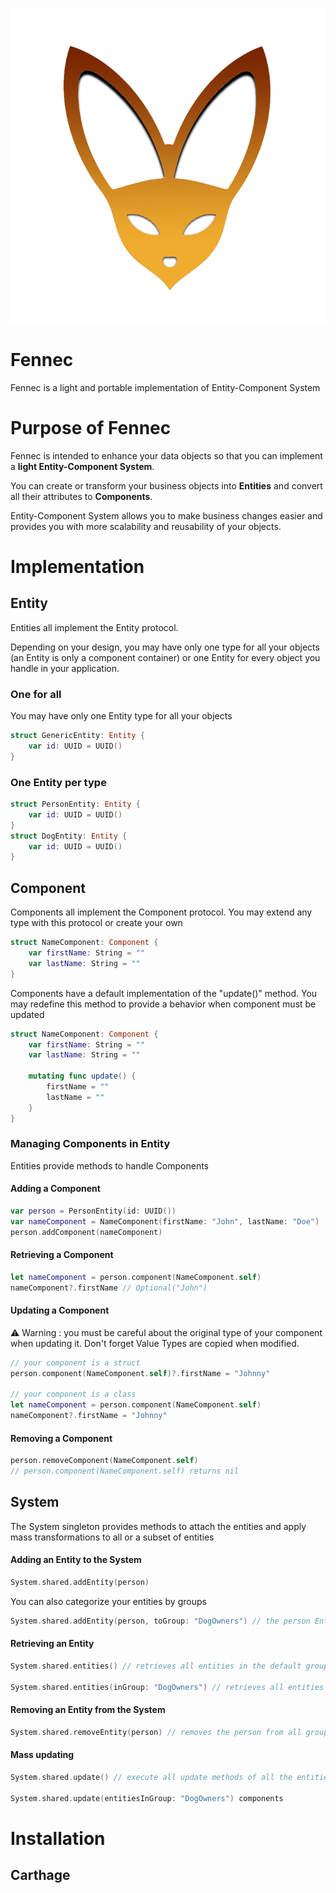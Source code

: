 ![Fennec Logo](fennec.png)

# Fennec
Fennec is a light and portable implementation of Entity-Component System

# Purpose of Fennec
Fennec is intended to enhance your data objects so that you can implement a **light Entity-Component System**.

You can create or transform your business objects into **Entities** and convert all their attributes to **Components**.

Entity-Component System allows you to make business changes easier and provides you with more scalability and reusability of your objects.

# Implementation

## Entity

Entities all implement the Entity protocol.

Depending on your design, you may have only one type for all your objects (an Entity is only a component container) or one Entity for every object you handle in your application.

### One for all
You may have only one Entity type for all your objects
```Swift
struct GenericEntity: Entity {
    var id: UUID = UUID()
}
```
### One Entity per type
```Swift
struct PersonEntity: Entity {
    var id: UUID = UUID()
}
struct DogEntity: Entity {
    var id: UUID = UUID()
}
```

## Component
Components all implement the Component protocol. You may extend any type with this protocol or create your own
```Swift
struct NameComponent: Component {
    var firstName: String = ""
    var lastName: String = ""
}
```
Components have a default implementation of the "update()" method. You may redefine this method to provide a behavior when component must be updated
```Swift
struct NameComponent: Component {
    var firstName: String = ""
    var lastName: String = ""

    mutating func update() {
        firstName = ""
        lastName = ""
    }
}
```
### Managing Components in Entity
Entities provide methods to handle Components
#### Adding a Component
```Swift
var person = PersonEntity(id: UUID())
var nameComponent = NameComponent(firstName: "John", lastName: "Doe")
person.addComponent(nameComponent)
```
#### Retrieving a Component
```Swift
let nameComponent = person.component(NameComponent.self)
nameComponent?.firstName // Optional("John")
```
#### Updating a Component
⚠️ Warning : you must be careful about the original type of your component when updating it. Don't forget Value Types are copied when modified.
```Swift
// your component is a struct
person.component(NameComponent.self)?.firstName = "Johnny"

// your component is a class
let nameComponent = person.component(NameComponent.self)
nameComponent?.firstName = "Johnny"
```
#### Removing a Component
```Swift
person.removeComponent(NameComponent.self)
// person.component(NameComponent.self) returns nil
```
## System
The System singleton provides methods to attach the entities and apply mass transformations to all or a subset of entities

#### Adding an Entity to the System
```Swift
System.shared.addEntity(person)
```
You can also categorize your entities by groups
```Swift
System.shared.addEntity(person, toGroup: "DogOwners") // the person Entity is also added to the default group
```
#### Retrieving an Entity
```Swift
System.shared.entities() // retrieves all entities in the default group

System.shared.entities(inGroup: "DogOwners") // retrieves all entities in group "DogOwners"
```
#### Removing an Entity from the System
```Swift
System.shared.removeEntity(person) // removes the person from all groups
```
#### Mass updating
```Swift
System.shared.update() // execute all update methods of all the entities components

System.shared.update(entitiesInGroup: "DogOwners") components
```
# Installation
## Carthage
